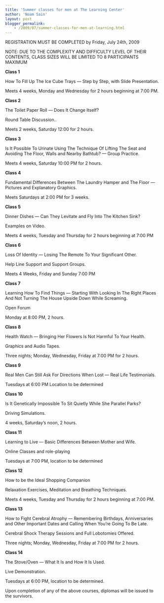```yaml
---
title: 'Summer classes for men at The Learning Center'
author: 'Noam Sain'
layout: post
blogger_permalink:
    - /2009/07/summer-classes-for-men-at-learning.html
---
```


REGISTRATION MUST BE COMPLETED by Friday, July 24th, 2009  
  
NOTE: DUE TO THE COMPLEXITY AND DIFFICULTY LEVEL OF THEIR CONTENTS, CLASS SIZES WILL BE LIMITED TO 8 PARTICIPANTS MAXIMUM

**Class 1**

How To Fill Up The Ice Cube Trays — Step by Step, with Slide Presentation.

Meets 4 weeks, Monday and Wednesday for 2 hours beginning at 7:00 PM.

**Class 2**

The Toilet Paper Roll — Does It Change Itself?

Round Table Discussion..

Meets 2 weeks, Saturday 12:00 for 2 hours.

**Class 3**

Is It Possible To Urinate Using The Technique Of Lifting The Seat and Avoiding The Floor, Walls and Nearby Bathtub? — Group Practice.

Meets 4 weeks, Saturday 10:00 PM for 2 hours.

**Class 4**

Fundamental Differences Between The Laundry Hamper and The Floor — Pictures and Explanatory Graphics.

Meets Saturdays at 2:00 PM for 3 weeks.

**Class 5**

Dinner Dishes — Can They Levitate and Fly Into The Kitchen Sink?

Examples on Video.

Meets 4 weeks, Tuesday and Thursday for 2 hours beginning at 7:00 PM

**Class 6**

Loss Of Identity — Losing The Remote To Your Significant Other.

Help Line Support and Support Groups.

Meets 4 Weeks, Friday and Sunday 7:00 PM

**Class 7**

Learning How To Find Things — Starting With Looking In The Right Places And Not Turning The House Upside Down While Screaming.

Open Forum

Monday at 8:00 PM, 2 hours.

**Class 8**

Health Watch — Bringing Her Flowers Is Not Harmful To Your Health.

Graphics and Audio Tapes.

Three nights; Monday, Wednesday, Friday at 7:00 PM for 2 hours.

**Class 9**

Real Men Can Still Ask For Directions When Lost — Real Life Testimonials.

Tuesdays at 6:00 PM Location to be determined

**Class 10**

Is It Genetically Impossible To Sit Quietly While She Parallel Parks?

Driving Simulations.

4 weeks, Saturday’s noon, 2 hours.

**Class 11**

Learning to Live — Basic Differences Between Mother and Wife.

Online Classes and role-playing

Tuesdays at 7:00 PM, location to be determined

**Class 12**

How to be the Ideal Shopping Companion

Relaxation Exercises, Meditation and Breathing Techniques.

Meets 4 weeks, Tuesday and Thursday for 2 hours beginning at 7:00 PM.

**Class 13**

How to Fight Cerebral Atrophy — Remembering Birthdays, Anniversaries and Other Important Dates and Calling When You’re Going To Be Late.

Cerebral Shock Therapy Sessions and Full Lobotomies Offered.

Three nights; Monday, Wednesday, Friday at 7:00 PM for 2 hours.

**Class 14**

The Stove/Oven — What It Is and How It Is Used.

Live Demonstration.

Tuesdays at 6:00 PM, location to be determined.

Upon completion of any of the above courses, diplomas will be issued to the survivors.